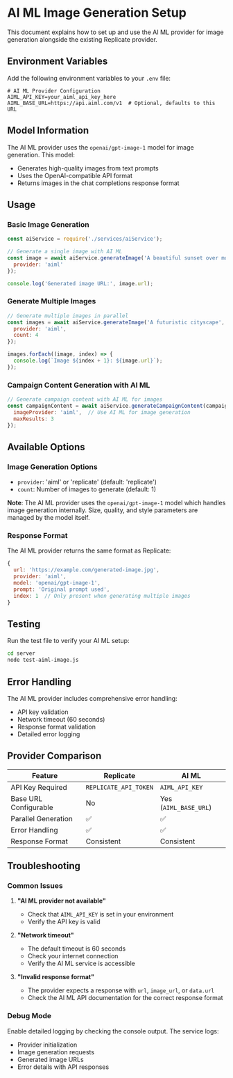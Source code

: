 # AI ML Image Generation Setup

This document explains how to set up and use the AI ML provider for image generation alongside the existing Replicate provider.

## Environment Variables

Add the following environment variables to your `.env` file:

```env
# AI ML Provider Configuration
AIML_API_KEY=your_aiml_api_key_here
AIML_BASE_URL=https://api.aiml.com/v1  # Optional, defaults to this URL
```

## Model Information

The AI ML provider uses the `openai/gpt-image-1` model for image generation. This model:
- Generates high-quality images from text prompts
- Uses the OpenAI-compatible API format
- Returns images in the chat completions response format

## Usage

### Basic Image Generation

```javascript
const aiService = require('./services/aiService');

// Generate a single image with AI ML
const image = await aiService.generateImage('A beautiful sunset over mountains', {
  provider: 'aiml'
});

console.log('Generated image URL:', image.url);
```

### Generate Multiple Images

```javascript
// Generate multiple images in parallel
const images = await aiService.generateImage('A futuristic cityscape', {
  provider: 'aiml',
  count: 4
});

images.forEach((image, index) => {
  console.log(`Image ${index + 1}: ${image.url}`);
});
```

### Campaign Content Generation with AI ML

```javascript
// Generate campaign content with AI ML for images
const campaignContent = await aiService.generateCampaignContent(campaignData, {
  imageProvider: 'aiml',  // Use AI ML for image generation
  maxResults: 3
});
```

## Available Options

### Image Generation Options

- `provider`: 'aiml' or 'replicate' (default: 'replicate')
- `count`: Number of images to generate (default: 1)

**Note**: The AI ML provider uses the `openai/gpt-image-1` model which handles image generation internally. Size, quality, and style parameters are managed by the model itself.

### Response Format

The AI ML provider returns the same format as Replicate:

```javascript
{
  url: 'https://example.com/generated-image.jpg',
  provider: 'aiml',
  model: 'openai/gpt-image-1',
  prompt: 'Original prompt used',
  index: 1  // Only present when generating multiple images
}
```

## Testing

Run the test file to verify your AI ML setup:

```bash
cd server
node test-aiml-image.js
```

## Error Handling

The AI ML provider includes comprehensive error handling:

- API key validation
- Network timeout (60 seconds)
- Response format validation
- Detailed error logging

## Provider Comparison

| Feature | Replicate | AI ML |
|---------|-----------|-------|
| API Key Required | `REPLICATE_API_TOKEN` | `AIML_API_KEY` |
| Base URL Configurable | No | Yes (`AIML_BASE_URL`) |
| Parallel Generation | ✅ | ✅ |
| Error Handling | ✅ | ✅ |
| Response Format | Consistent | Consistent |

## Troubleshooting

### Common Issues

1. **"AI ML provider not available"**
   - Check that `AIML_API_KEY` is set in your environment
   - Verify the API key is valid

2. **"Network timeout"**
   - The default timeout is 60 seconds
   - Check your internet connection
   - Verify the AI ML service is accessible

3. **"Invalid response format"**
   - The provider expects a response with `url`, `image_url`, or `data.url`
   - Check the AI ML API documentation for the correct response format

### Debug Mode

Enable detailed logging by checking the console output. The service logs:
- Provider initialization
- Image generation requests
- Generated image URLs
- Error details with API responses 